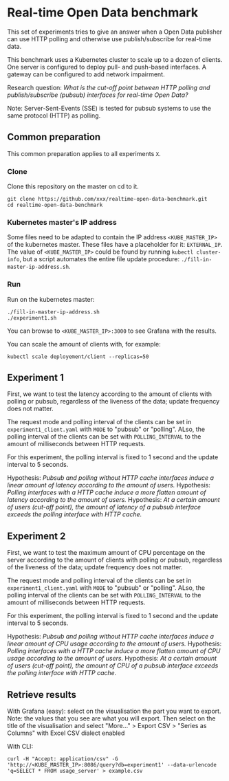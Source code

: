 # Real-time Open Data benchmark

This set of experiments tries to give an answer when a Open Data publisher can use HTTP polling and otherwise use publish/subscribe for real-time data.

This benchmark uses a Kubernetes cluster to scale up to a dozen of clients.
One server is configured to deploy pull- and push-based interfaces.
A gateway can be configured to add network impairment. 

Research question: *What is the cut-off point between HTTP polling and publish/subscribe (pubsub) interfaces for real-time Open Data?*

Note: Server-Sent-Events (SSE) is tested for pubsub systems to use the same protocol (HTTP) as polling.

## Common preparation

This common preparation applies to all experiments `X`.

### Clone
Clone this repository on the master on cd to it.
```
git clone https://github.com/xxx/realtime-open-data-benchmark.git
cd realtime-open-data-benchmark
```

### Kubernetes master's IP address
Some files need to be adapted to contain the IP address `<KUBE_MASTER_IP>` of the kubernetes master.
These files have a placeholder for it: `EXTERNAL_IP`.
The value of `<KUBE_MASTER_IP>` could be found by running `kubectl cluster-info`,
but a script automates the entire file update procedure: `./fill-in-master-ip-address.sh`.

### Run

Run on the kubernetes master:
```
./fill-in-master-ip-address.sh
./experiment1.sh
```
You can browse to `<KUBE_MASTER_IP>:3000` to see Grafana with the results.

You can scale the amount of clients with, for example:
```
kubectl scale deployement/client --replicas=50
```

## Experiment 1

First, we want to test the latency according to the amount of clients with polling or pubsub, regardless of the liveness of the data; update frequency does not matter.

The request mode and polling interval of the clients can be set in `experiment1_client.yaml` with `MODE` to "pubsub" or "polling".
ALso, the polling interval of the clients can be set with `POLLING_INTERVAL` to the amount of milliseconds between HTTP requests.

For this experiment, the polling interval is fixed to 1 second and the update interval to 5 seconds.

<!-- This server has 3.7 GB of memory and uses a Dual-Core AMD Opteron(tm) Processor 2212 with 2010.276 MHz. -->

Hypothesis: *Pubsub and polling without HTTP cache interfaces induce a linear amount of latency according to the amount of users.*
Hypothesis: *Polling interfaces with a HTTP cache induce a more flatten amount of latency according to the amount of users.*
Hypothesis: *At a certain amount of users (cut-off point), the amount of latency of a pubsub interface exceeds the polling interface with HTTP cache.*

## Experiment 2

First, we want to test the maximum amount of CPU percentage on the server according to the amount of clients with polling or pubsub, regardless of the liveness of the data; update frequency does not matter.

The request mode and polling interval of the clients can be set in `experiment1_client.yaml` with `MODE` to "pubsub" or "polling".
ALso, the polling interval of the clients can be set with `POLLING_INTERVAL` to the amount of milliseconds between HTTP requests.

For this experiment, the polling interval is fixed to 1 second and the update interval to 5 seconds.

<!-- This server has 3.7 GB of memory and uses a Dual-Core AMD Opteron(tm) Processor 2212 with 2010.276 MHz. -->

Hypothesis: *Pubsub and polling without HTTP cache interfaces induce a linear amount of CPU usage according to the amount of users.*
Hypothesis: *Polling interfaces with a HTTP cache induce a more flatten amount of CPU usage according to the amount of users.*
Hypothesis: *At a certain amount of users (cut-off point), the amount of CPU of a pubsub interface exceeds the polling interface with HTTP cache.*
	
## Retrieve results

With Grafana (easy):
select on the visualisation the part you want to export. Note: the values that you see are what you will export.
Then select on the title of the visualisation and select "More..." > Export CSV > "Series as Columns" with Excel CSV dialect enabled

With CLI:
```
curl -H "Accept: application/csv" -G 'http://<KUBE_MASTER_IP>:8086/query?db=experiment1' --data-urlencode 'q=SELECT * FROM usage_server' > example.csv
```
